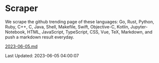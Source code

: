 # Scraper

We scrape the github trending page of these languages: Go, Rust, Python, Ruby, C++, C, Java, Shell, Makefile, Swift, Objective-C, Kotlin, Jupyter-Notebook, HTML, JavaScript, TypeScript, CSS, Vue, TeX, Markdown, and push a markdown result everyday.

[2023-06-05.md](https://github.com/yangwenmai/github-trending-backup/blob/master/2023-06-05.md)

Last Updated: 2023-06-05 04:00:07